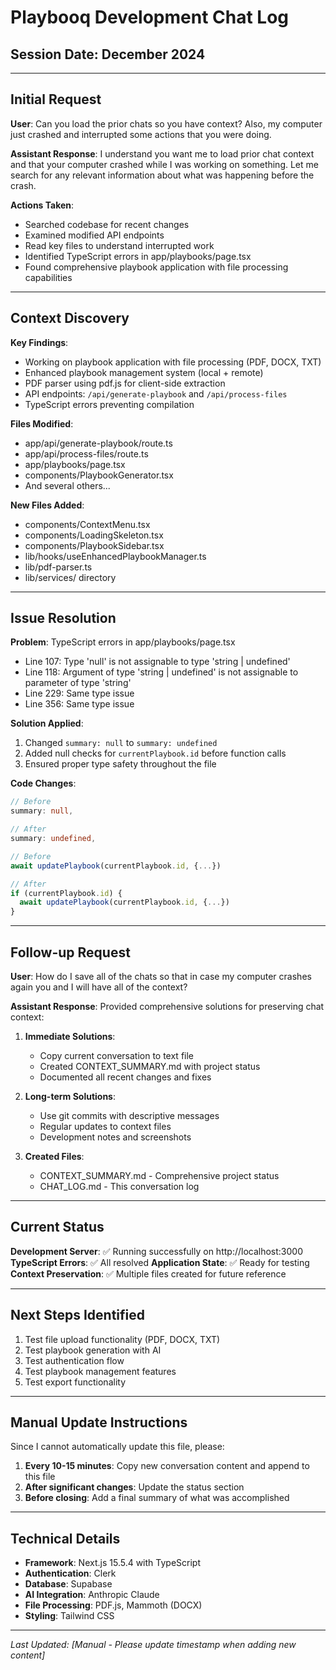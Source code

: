 # Playbooq Development Chat Log

## Session Date: December 2024

---

## Initial Request
**User**: Can you load the prior chats so you have context? Also, my computer just crashed and interrupted some actions that you were doing.

**Assistant Response**: I understand you want me to load prior chat context and that your computer crashed while I was working on something. Let me search for any relevant information about what was happening before the crash.

**Actions Taken**:
- Searched codebase for recent changes
- Examined modified API endpoints
- Read key files to understand interrupted work
- Identified TypeScript errors in app/playbooks/page.tsx
- Found comprehensive playbook application with file processing capabilities

---

## Context Discovery
**Key Findings**:
- Working on playbook application with file processing (PDF, DOCX, TXT)
- Enhanced playbook management system (local + remote)
- PDF parser using pdf.js for client-side extraction
- API endpoints: `/api/generate-playbook` and `/api/process-files`
- TypeScript errors preventing compilation

**Files Modified**:
- app/api/generate-playbook/route.ts
- app/api/process-files/route.ts
- app/playbooks/page.tsx
- components/PlaybookGenerator.tsx
- And several others...

**New Files Added**:
- components/ContextMenu.tsx
- components/LoadingSkeleton.tsx
- components/PlaybookSidebar.tsx
- lib/hooks/useEnhancedPlaybookManager.ts
- lib/pdf-parser.ts
- lib/services/ directory

---

## Issue Resolution
**Problem**: TypeScript errors in app/playbooks/page.tsx
- Line 107: Type 'null' is not assignable to type 'string | undefined'
- Line 118: Argument of type 'string | undefined' is not assignable to parameter of type 'string'
- Line 229: Same type issue
- Line 356: Same type issue

**Solution Applied**:
1. Changed `summary: null` to `summary: undefined`
2. Added null checks for `currentPlaybook.id` before function calls
3. Ensured proper type safety throughout the file

**Code Changes**:
```typescript
// Before
summary: null,

// After  
summary: undefined,

// Before
await updatePlaybook(currentPlaybook.id, {...})

// After
if (currentPlaybook.id) {
  await updatePlaybook(currentPlaybook.id, {...})
}
```

---

## Follow-up Request
**User**: How do I save all of the chats so that in case my computer crashes again you and I will have all of the context?

**Assistant Response**: Provided comprehensive solutions for preserving chat context:

1. **Immediate Solutions**:
   - Copy current conversation to text file
   - Created CONTEXT_SUMMARY.md with project status
   - Documented all recent changes and fixes

2. **Long-term Solutions**:
   - Use git commits with descriptive messages
   - Regular updates to context files
   - Development notes and screenshots

3. **Created Files**:
   - CONTEXT_SUMMARY.md - Comprehensive project status
   - CHAT_LOG.md - This conversation log

---

## Current Status
**Development Server**: ✅ Running successfully on http://localhost:3000
**TypeScript Errors**: ✅ All resolved
**Application State**: ✅ Ready for testing
**Context Preservation**: ✅ Multiple files created for future reference

---

## Next Steps Identified
1. Test file upload functionality (PDF, DOCX, TXT)
2. Test playbook generation with AI
3. Test authentication flow
4. Test playbook management features
5. Test export functionality

---

## Manual Update Instructions
Since I cannot automatically update this file, please:

1. **Every 10-15 minutes**: Copy new conversation content and append to this file
2. **After significant changes**: Update the status section
3. **Before closing**: Add a final summary of what was accomplished

---

## Technical Details
- **Framework**: Next.js 15.5.4 with TypeScript
- **Authentication**: Clerk
- **Database**: Supabase  
- **AI Integration**: Anthropic Claude
- **File Processing**: PDF.js, Mammoth (DOCX)
- **Styling**: Tailwind CSS

---

*Last Updated: [Manual - Please update timestamp when adding new content]*


